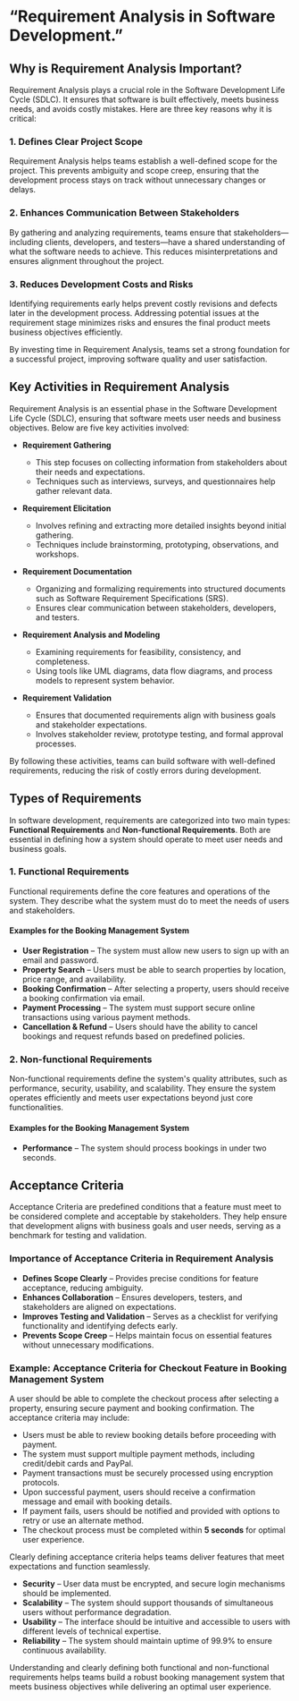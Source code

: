 # “Requirement Analysis in Software Development.”
## Why is Requirement Analysis Important?

Requirement Analysis plays a crucial role in the Software Development Life Cycle (SDLC). It ensures that software is built effectively, meets business needs, and avoids costly mistakes. Here are three key reasons why it is critical:

### 1. **Defines Clear Project Scope**
   Requirement Analysis helps teams establish a well-defined scope for the project. This prevents ambiguity and scope creep, ensuring that the development process stays on track without unnecessary changes or delays.

### 2. **Enhances Communication Between Stakeholders**
   By gathering and analyzing requirements, teams ensure that stakeholders—including clients, developers, and testers—have a shared understanding of what the software needs to achieve. This reduces misinterpretations and ensures alignment throughout the project.

### 3. **Reduces Development Costs and Risks**
   Identifying requirements early helps prevent costly revisions and defects later in the development process. Addressing potential issues at the requirement stage minimizes risks and ensures the final product meets business objectives efficiently.

By investing time in Requirement Analysis, teams set a strong foundation for a successful project, improving software quality and user satisfaction.
## Key Activities in Requirement Analysis

Requirement Analysis is an essential phase in the Software Development Life Cycle (SDLC), ensuring that software meets user needs and business objectives. Below are five key activities involved:

- **Requirement Gathering**  
  - This step focuses on collecting information from stakeholders about their needs and expectations.  
  - Techniques such as interviews, surveys, and questionnaires help gather relevant data.

- **Requirement Elicitation**  
  - Involves refining and extracting more detailed insights beyond initial gathering.  
  - Techniques include brainstorming, prototyping, observations, and workshops.

- **Requirement Documentation**  
  - Organizing and formalizing requirements into structured documents such as Software Requirement Specifications (SRS).  
  - Ensures clear communication between stakeholders, developers, and testers.

- **Requirement Analysis and Modeling**  
  - Examining requirements for feasibility, consistency, and completeness.  
  - Using tools like UML diagrams, data flow diagrams, and process models to represent system behavior.

- **Requirement Validation**  
  - Ensures that documented requirements align with business goals and stakeholder expectations.  
  - Involves stakeholder review, prototype testing, and formal approval processes.

By following these activities, teams can build software with well-defined requirements, reducing the risk of costly errors during development.

## Types of Requirements

In software development, requirements are categorized into two main types: **Functional Requirements** and **Non-functional Requirements**. Both are essential in defining how a system should operate to meet user needs and business goals.

### 1. Functional Requirements
Functional requirements define the core features and operations of the system. They describe what the system must do to meet the needs of users and stakeholders.

#### **Examples for the Booking Management System**
- **User Registration** – The system must allow new users to sign up with an email and password.
- **Property Search** – Users must be able to search properties by location, price range, and availability.
- **Booking Confirmation** – After selecting a property, users should receive a booking confirmation via email.
- **Payment Processing** – The system must support secure online transactions using various payment methods.
- **Cancellation & Refund** – Users should have the ability to cancel bookings and request refunds based on predefined policies.

### 2. Non-functional Requirements
Non-functional requirements define the system's quality attributes, such as performance, security, usability, and scalability. They ensure the system operates efficiently and meets user expectations beyond just core functionalities.

#### **Examples for the Booking Management System**
- **Performance** – The system should process bookings in under two seconds.

## Acceptance Criteria

Acceptance Criteria are predefined conditions that a feature must meet to be considered complete and acceptable by stakeholders. They help ensure that development aligns with business goals and user needs, serving as a benchmark for testing and validation.

### **Importance of Acceptance Criteria in Requirement Analysis**
- **Defines Scope Clearly** – Provides precise conditions for feature acceptance, reducing ambiguity.  
- **Enhances Collaboration** – Ensures developers, testers, and stakeholders are aligned on expectations.  
- **Improves Testing and Validation** – Serves as a checklist for verifying functionality and identifying defects early.  
- **Prevents Scope Creep** – Helps maintain focus on essential features without unnecessary modifications.  

### **Example: Acceptance Criteria for Checkout Feature in Booking Management System**
A user should be able to complete the checkout process after selecting a property, ensuring secure payment and booking confirmation. The acceptance criteria may include:

- Users must be able to review booking details before proceeding with payment.  
- The system must support multiple payment methods, including credit/debit cards and PayPal.  
- Payment transactions must be securely processed using encryption protocols.  
- Upon successful payment, users should receive a confirmation message and email with booking details.  
- If payment fails, users should be notified and provided with options to retry or use an alternate method.  
- The checkout process must be completed within **5 seconds** for optimal user experience.  

Clearly defining acceptance criteria helps teams deliver features that meet expectations and function seamlessly.

- **Security** – User data must be encrypted, and secure login mechanisms should be implemented.
- **Scalability** – The system should support thousands of simultaneous users without performance degradation.
- **Usability** – The interface should be intuitive and accessible to users with different levels of technical expertise.
- **Reliability** – The system should maintain uptime of 99.9% to ensure continuous availability.

Understanding and clearly defining both functional and non-functional requirements helps teams build a robust booking management system that meets business objectives while delivering an optimal user experience.


